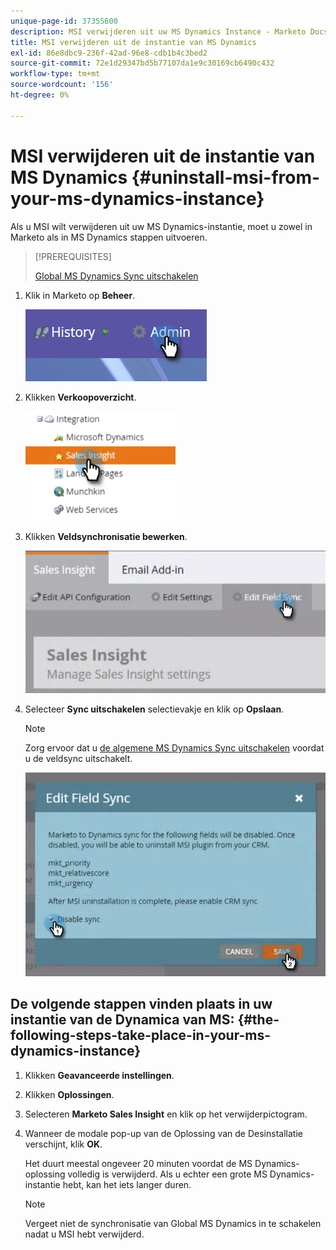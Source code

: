 ```yaml
---
unique-page-id: 37355600
description: MSI verwijderen uit uw MS Dynamics Instance - Marketo Docs - Productdocumentatie
title: MSI verwijderen uit de instantie van MS Dynamics
exl-id: 86e8dbc9-236f-42ad-96e8-cdb1b4c3bed2
source-git-commit: 72e1d29347bd5b77107da1e9c30169cb6490c432
workflow-type: tm+mt
source-wordcount: '156'
ht-degree: 0%

---
```


# MSI verwijderen uit de instantie van MS Dynamics {#uninstall-msi-from-your-ms-dynamics-instance}

Als u MSI wilt verwijderen uit uw MS Dynamics-instantie, moet u zowel in Marketo als in MS Dynamics stappen uitvoeren.

>[!PREREQUISITES]
>
>[Global MS Dynamics Sync uitschakelen](/help/marketo/product-docs/marketo-sales-insight/msi-for-microsoft-dynamics/uninstalling/disable-global-ms-dynamics-sync.md)

1. Klik in Marketo op **Beheer**.

   ![](assets/one-1.png)

1. Klikken **Verkoopoverzicht**.

   ![](assets/six.png)

1. Klikken **Veldsynchronisatie bewerken**.

   ![](assets/seven.png)

1. Selecteer **Sync uitschakelen** selectievakje en klik op **Opslaan**.

   >[!NOTE]
   >
   >Zorg ervoor dat u [de algemene MS Dynamics Sync uitschakelen](/help/marketo/product-docs/marketo-sales-insight/msi-for-microsoft-dynamics/uninstalling/disable-global-ms-dynamics-sync.md) voordat u de veldsync uitschakelt.

   ![](assets/eight.png)

## De volgende stappen vinden plaats in uw instantie van de Dynamica van MS: {#the-following-steps-take-place-in-your-ms-dynamics-instance}

1. Klikken **Geavanceerde instellingen**.

1. Klikken **Oplossingen**.

1. Selecteren **Marketo Sales Insight** en klik op het verwijderpictogram.

1. Wanneer de modale pop-up van de Oplossing van de Desinstallatie verschijnt, klik **OK**.

   Het duurt meestal ongeveer 20 minuten voordat de MS Dynamics-oplossing volledig is verwijderd. Als u echter een grote MS Dynamics-instantie hebt, kan het iets langer duren.

   >[!NOTE]
   >
   >Vergeet niet de synchronisatie van Global MS Dynamics in te schakelen nadat u MSI hebt verwijderd.
